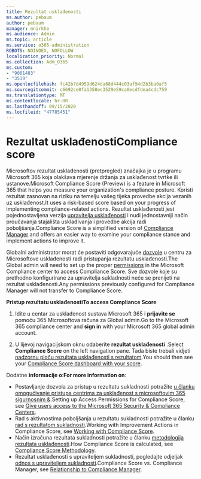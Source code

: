 ```yaml
---
title: Rezultat usklađenosti
ms.author: pebaum
author: pebaum
manager: mnirkhe
ms.audience: Admin
ms.topic: article
ms.service: o365-administration
ROBOTS: NOINDEX, NOFOLLOW
localization_priority: Normal
ms.collection: Adm_O365
ms.custom:
- "9001483"
- "3519"
ms.openlocfilehash: fc42b7d4959d624da68d444c03af94d2b3ba0af5
ms.sourcegitcommit: c6692ce0fa1358ec3529e59ca0ecdfdea4cdc759
ms.translationtype: MT
ms.contentlocale: hr-HR
ms.lasthandoff: 09/15/2020
ms.locfileid: "47785451"
---
```

# <a name="compliance-score"></a><span data-ttu-id="01e63-102">Rezultat usklađenosti</span><span class="sxs-lookup"><span data-stu-id="01e63-102">Compliance score</span></span>

<span data-ttu-id="01e63-103">Microsoftov rezultat usklađenosti (pretpregled) značajka je u programu Microsoft 365 koja olakšava mjerenje držanja za usklađenost tvrtke ili ustanove.</span><span class="sxs-lookup"><span data-stu-id="01e63-103">Microsoft Compliance Score (Preview) is a feature in Microsoft 365 that helps you measure your organization's compliance posture.</span></span> <span data-ttu-id="01e63-104">Koristi rezultat zasnovan na riziku na temelju vašeg tijeka provedbe akcija vezanih uz usklađenost.</span><span class="sxs-lookup"><span data-stu-id="01e63-104">It uses a risk-based score based on your progress of implementing compliance-related actions.</span></span>   <span data-ttu-id="01e63-105">Rezultat usklađenosti jest pojednostavljena verzija [upravitelja usklađenosti](https://docs.microsoft.com/microsoft-365/compliance/compliance-manager-overview) i nudi jednostavniji način proučavanja stajališta usklađivanja i provedbe akcija radi poboljšanja.</span><span class="sxs-lookup"><span data-stu-id="01e63-105">Compliance Score is a simplified version of [Compliance Manager](https://docs.microsoft.com/microsoft-365/compliance/compliance-manager-overview) and offers an easier way to examine your compliance stance and implement actions to improve it.</span></span> 

<span data-ttu-id="01e63-106">Globalni administrator morat će postaviti odgovarajuće [dozvole](https://docs.microsoft.com/microsoft-365/security/office-365-security/permissions-in-the-security-and-compliance-center) u centru za Microsoftove usklađenosti radi pristupanja rezultatu usklađenosti.</span><span class="sxs-lookup"><span data-stu-id="01e63-106">The Global admin will need to set up the proper [permissions](https://docs.microsoft.com/microsoft-365/security/office-365-security/permissions-in-the-security-and-compliance-center) in the Microsoft Compliance center to access Compliance Score.</span></span>  <span data-ttu-id="01e63-107">Sve dozvole koje su prethodno konfigurirane za upravitelja sukladnosti neće se prenijeti na rezultat usklađenosti.</span><span class="sxs-lookup"><span data-stu-id="01e63-107">Any permissions previously configured for Compliance Manager will not transfer to Compliance Score.</span></span>

<span data-ttu-id="01e63-108">**Pristup rezultatu usklađenosti**</span><span class="sxs-lookup"><span data-stu-id="01e63-108">**To access Compliance Score**</span></span>

1. <span data-ttu-id="01e63-109">Idite u centar za usklađenost sustava Microsoft 365 i **prijavite se** pomoću 365 Microsoftova računa za Global admin.</span><span class="sxs-lookup"><span data-stu-id="01e63-109">Go to the Microsoft 365 compliance center and **sign in** with your Microsoft 365 global admin account.</span></span>

2. <span data-ttu-id="01e63-110">U lijevoj navigacijskom oknu odaberite **rezultat usklađenosti** .</span><span class="sxs-lookup"><span data-stu-id="01e63-110">Select **Compliance Score** on the left navigation pane.</span></span> <span data-ttu-id="01e63-111">Tada biste trebali vidjeti [nadzornu ploču rezultata usklađenosti s rezultatom](https://docs.microsoft.com/microsoft-365/compliance/compliance-score-setup#understand-the-compliance-score-dashboard).</span><span class="sxs-lookup"><span data-stu-id="01e63-111">You should then see your [Compliance Score dashboard with your score](https://docs.microsoft.com/microsoft-365/compliance/compliance-score-setup#understand-the-compliance-score-dashboard).</span></span>
 

<span data-ttu-id="01e63-112">Dodatne **informacije o**:</span><span class="sxs-lookup"><span data-stu-id="01e63-112">**For more information on**:</span></span>

- <span data-ttu-id="01e63-113">Postavljanje dozvola za pristup u rezultatu sukladnosti potražite [u članku omogućivanje pristupa centrima za usklađenost s microsoftovim 365 sigurnosnim &](https://docs.microsoft.com/microsoft-365/security/office-365-security/grant-access-to-the-security-and-compliance-center).</span><span class="sxs-lookup"><span data-stu-id="01e63-113">Setting up Access Permissions for Compliance Score, see [Give users access to the Microsoft 365 Security & Compliance Centers](https://docs.microsoft.com/microsoft-365/security/office-365-security/grant-access-to-the-security-and-compliance-center).</span></span>
- <span data-ttu-id="01e63-114">Rad s aktivnostima poboljšanja u rezultatu sukladnosti potražite u članku  [rad s rezultatom sukladnosti](https://docs.microsoft.com/microsoft-365/compliance/working-with-compliance-score).</span><span class="sxs-lookup"><span data-stu-id="01e63-114">Working with Improvement Actions in Compliance Score, see  [Working with Compliance Score](https://docs.microsoft.com/microsoft-365/compliance/working-with-compliance-score).</span></span>
- <span data-ttu-id="01e63-115">Način izračuna rezultata sukladnosti potražite u članku [metodologija rezultata usklađenosti](https://docs.microsoft.com/microsoft-365/compliance/compliance-score-methodology).</span><span class="sxs-lookup"><span data-stu-id="01e63-115">How Compliance Score is calculated, see [Compliance Score Methodology](https://docs.microsoft.com/microsoft-365/compliance/compliance-score-methodology).</span></span>
- <span data-ttu-id="01e63-116">Rezultat usklađenosti s upraviteljem sukladnosti, pogledajte odjeljak [odnos s upraviteljem sukladnosti](https://docs.microsoft.com/microsoft-365/compliance/compliance-score#relationship-to-compliance-manager).</span><span class="sxs-lookup"><span data-stu-id="01e63-116">Compliance Score vs. Compliance Manager, see [Relationship to Compliance Manager](https://docs.microsoft.com/microsoft-365/compliance/compliance-score#relationship-to-compliance-manager).</span></span>

